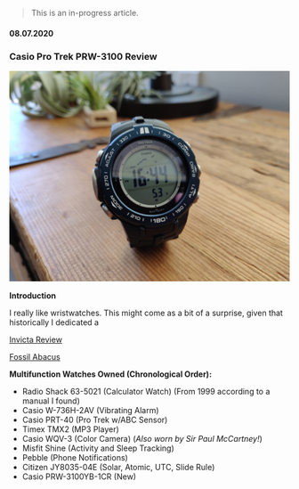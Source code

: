 > This is an in-progress article.

#### 08.07.2020
### Casio Pro Trek PRW-3100 Review

![header-image](media/casio_prw_3100/164451.jpg)

**Introduction**

I really like wristwatches.  This might come as a bit of a surprise, given that historically I dedicated a 

[Invicta Review](../2011/2011-12-30-invicta-3449-review.md)

[Fossil Abacus](../2013/2013-02-19-more-closet-treasures-fossil-abacus.md)

**Multifunction Watches Owned (Chronological Order):**
- Radio Shack 63-5021 (Calculator Watch) (From 1999 according to a manual I found)
- Casio W-736H-2AV (Vibrating Alarm)
- Casio PRT-40 (Pro Trek w/ABC Sensor)
- Timex TMX2 (MP3 Player)
- Casio WQV-3 (Color Camera) (_Also worn by Sir Paul McCartney!_)
- Misfit Shine (Activity and Sleep Tracking)
- Pebble (Phone Notifications)
- Citizen JY8035-04E (Solar, Atomic, UTC, Slide Rule)
- Casio PRW-3100YB-1CR (New)
<!---
PRT-1GP = GPS watch w/big lithium battery
--->